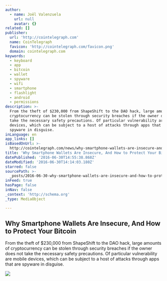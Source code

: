 ```yaml
---
author:
  - name: Joël Valenzuela
    url: null
    avatar: {}
related: []
publisher:
  url: 'http://cointelegraph.com'
  name: CoinTelegraph
  favicon: 'http://cointelegraph.com/favicon.png'
  domain: cointelegraph.com
keywords:
  - keyboard
  - app
  - bitcoin
  - wallet
  - spyware
  - wifi
  - smartphone
  - flashlight
  - android
  - permissions
description: >-
  From the theft of $230,000 from ShapeShift to the DAO hack, large amounts of
  cryptocurrency can be stolen through security breaches if the owner does not
  take the necessary safety precautions. Of particular vulnerability are mobile
  devices, which can be subject to a host of attacks through apps that are
  spyware in disguise.
inLanguage: en
app_links: []
isBasedOnUrl: >-
  http://cointelegraph.com/news/why-smartphone-wallets-are-insecure-and-how-to-protect-your-bitcoin
title: 'Why Smartphone Wallets Are Insecure, And How to Protect Your Bitcoin'
datePublished: '2016-06-30T14:55:38.868Z'
dateModified: '2016-06-30T14:14:03.180Z'
starred: false
sourcePath: >-
  _posts/2016-06-30-why-smartphone-wallets-are-insecure-and-how-to-protect-your.md
inFeed: true
hasPage: false
inNav: false
_context: 'http://schema.org'
_type: MediaObject

---
```

<article style=""><h1>Why Smartphone Wallets Are Insecure, And How to Protect Your Bitcoin</h1><p>From the theft of $230,000 from ShapeShift to the DAO hack, large amounts of cryptocurrency can be stolen through security breaches if the owner does not take the necessary safety precautions. Of particular vulnerability are mobile devices, which can be subject to a host of attacks through apps that are spyware in disguise.</p><img src="http://cointelegraph.com/images/725_aHR0cDovL2NvaW50ZWxlZ3JhcGguY29tL3N0b3JhZ2UvdXBsb2Fkcy92aWV3L2NkZTJjMmQwNDIzMmY2OWU1MzQwM2RiOWVhMDFlM2NjLmpwZw==.jpg" /></article>